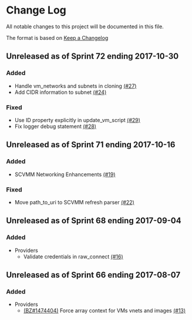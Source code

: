 # Change Log

All notable changes to this project will be documented in this file.

The format is based on [Keep a Changelog](http://keepachangelog.com/en/1.0.0/)


## Unreleased as of Sprint 72 ending 2017-10-30

### Added
- Handle vm_networks and subnets in cloning [(#27)](https://github.com/ManageIQ/manageiq-providers-scvmm/pull/27)
- Add CIDR information to subnet [(#24)](https://github.com/ManageIQ/manageiq-providers-scvmm/pull/24)

### Fixed
- Use ID property explicitly in update_vm_script [(#29)](https://github.com/ManageIQ/manageiq-providers-scvmm/pull/29)
- Fix logger debug statement [(#28)](https://github.com/ManageIQ/manageiq-providers-scvmm/pull/28)

## Unreleased as of Sprint 71 ending 2017-10-16

### Added
- SCVMM Networking Enhancements [(#19)](https://github.com/ManageIQ/manageiq-providers-scvmm/pull/19)

### Fixed
- Move path_to_uri to SCVMM refresh parser [(#22)](https://github.com/ManageIQ/manageiq-providers-scvmm/pull/22)

## Unreleased as of Sprint 68 ending 2017-09-04

### Added
- Providers
  - Validate credentials in raw_connect [(#16)](https://github.com/ManageIQ/manageiq-providers-scvmm/pull/16)

## Unreleased as of Sprint 66 ending 2017-08-07

### Added
- Providers
  - [(BZ#1474404)](https://bugzilla.redhat.com/show_bug.cgi?id=1474404) Force array context for VMs vnets and images [(#13)](https://github.com/ManageIQ/manageiq-providers-scvmm/pull/13)

